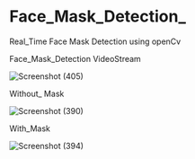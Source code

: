 # Face_Mask_Detection_
Real_Time Face Mask Detection using openCv


Face_Mask_Detection  VideoStream

![Screenshot (405)](https://user-images.githubusercontent.com/55022929/91638184-1e3c8f00-ea2b-11ea-9ba0-580fa19c7183.png)



Without_ Mask


![Screenshot (390)](https://user-images.githubusercontent.com/55022929/91638664-be47e780-ea2e-11ea-833c-df611f217cb2.png)


With_Mask


![Screenshot (394)](https://user-images.githubusercontent.com/55022929/91638695-f64f2a80-ea2e-11ea-98d2-b3a73a41cf19.png)

